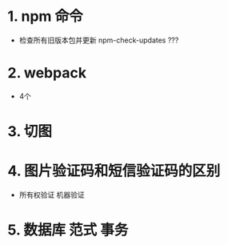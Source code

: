 # 1. npm 命令
  * 检查所有旧版本包并更新
    npm-check-updates ???

# 2. webpack
  * 4个

# 3. 切图

# 4. 图片验证码和短信验证码的区别
  * 所有权验证  机器验证

# 5. 数据库  范式  事务